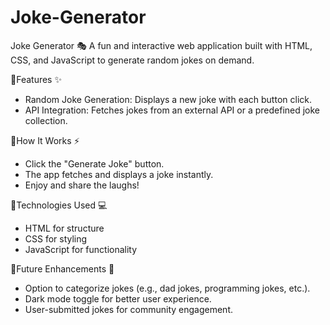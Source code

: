 # Joke-Generator
Joke Generator 🎭 A fun and interactive web application built with HTML, CSS, and JavaScript to generate random jokes on demand.

  🔗Features ✨
- Random Joke Generation: Displays a new joke with each button click.
- API Integration: Fetches jokes from an external API or a predefined joke collection.
  
🔗How It Works ⚡
- Click the "Generate Joke" button.
- The app fetches and displays a joke instantly.
- Enjoy and share the laughs!
  
🔗Technologies Used 💻
- HTML for structure
- CSS for styling
- JavaScript for functionality
  
🔗Future Enhancements 🚀
- Option to categorize jokes (e.g., dad jokes, programming jokes, etc.).
- Dark mode toggle for better user experience.
- User-submitted jokes for community engagement.
